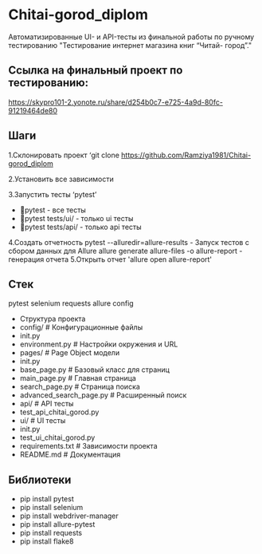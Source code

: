 # Chitai-gorod_diplom
Автоматизированные UI- и API-тесты из финальной работы по ручному тестированию "Тестирование интернет магазина книг “Читай- город”."
## Ссылка на финальный проект по тестированию: 
https://skypro101-2.yonote.ru/share/d254b0c7-e725-4a9d-80fc-91219464de80

## Шаги
1.Склонировать проект ‘git clone https://github.com/Ramziya1981/Chitai-gorod_diplom

2.Установить все зависимости

3.Запустить тесты ‘pytest’

* pytest - все тесты
* pytest tests/ui/ - только ui тесты
* pytest tests/api/ - только api тесты

4.Создать отчетность
pytest --alluredir=allure-results - Запуск тестов с сбором данных для Allure
allure generate allure-files -o allure-report - генерация отчета
5.Открыть отчет 'allure open allure-report'

## Стек
pytest
selenium
requests
allure
config

* Структура проекта
* config/ # Конфигурационные файлы
* init.py
* environment.py # Настройки окружения и URL
* pages/ # Page Object модели
* init.py
* base_page.py # Базовый класс для страниц
* main_page.py # Главная страница
* search_page.py # Страница поиска
* advanced_search_page.py # Расширенный поиск
* api/ # API тесты
* test_api_chitai_gorod.py
* ui/ # UI тесты
* init.py
* test_ui_chitai_gorod.py
* requirements.txt # Зависимости проекта
* README.md # Документация

## Библиотеки
* pip install pytest
* pip install selenium
* pip install webdriver-manager
* pip install allure-pytest
* pip install requests
* pip install flake8
